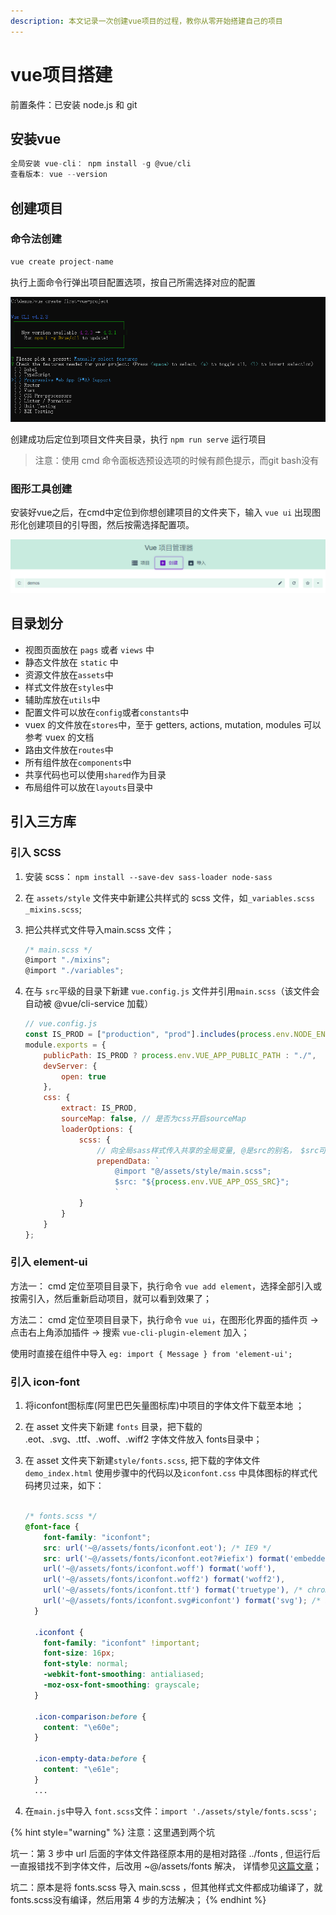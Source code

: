 ```yaml
---
description: 本文记录一次创建vue项目的过程，教你从零开始搭建自己的项目
---
```


# vue项目搭建

前置条件：已安装 node.js 和 git

## 安装vue

```javascript
全局安装 vue-cli： npm install -g @vue/cli
查看版本: vue --version
```

## 创建项目

### 命令法创建

```javascript
vue create project-name
```

执行上面命令行弹出项目配置选项，按自己所需选择对应的配置

![&#x547D;&#x4EE4;&#x521B;&#x5EFA;](../../.gitbook/assets/tu-pian%20%281%29.png)

创建成功后定位到项目文件夹目录，执行  `npm run serve`   运行项目

> 注意：使用 cmd 命令面板选预设选项的时候有颜色提示，而git bash没有

### 图形工具创建

安装好vue之后，在cmd中定位到你想创建项目的文件夹下，输入 `vue ui` 出现图形化创建项目的引导图，然后按需选择配置项。

![](../../.gitbook/assets/tu-pian%20%282%29.png)

## 目录划分

* 视图页面放在 `pags` 或者 `views` 中 
* 静态文件放在 `static` 中 
* 资源文件放在`assets`中 
* 样式文件放在`styles`中 
* 辅助库放在`utils`中 
* 配置文件可以放在`config`或者`constants`中 
* vuex 的文件放在`stores`中，至于 getters, actions, mutation, modules 可以参考 vuex 的文档 
* 路由文件放在`routes`中 
* 所有组件放在`components`中 
* 共享代码也可以使用`shared`作为目录 
* 布局组件可以放在`layouts`目录中

## 引入三方库

### 引入 SCSS

1. 安装 scss： `npm install --save-dev sass-loader node-sass`
2. 在 `assets/style` 文件夹中新建公共样式的 scss 文件，如`_variables.scss`  `_mixins.scss`;
3. 把公共样式文件导入main.scss 文件；

   ```javascript
   /* main.scss */
   @import "./mixins";
   @import "./variables";
   ```

4. 在与 `src`平级的目录下新建 `vue.config.js` 文件并引用`main.scss`（该文件会自动被 @vue/cli-service 加载）

   ```javascript
   // vue.config.js
   const IS_PROD = ["production", "prod"].includes(process.env.NODE_ENV);
   module.exports = {
       publicPath: IS_PROD ? process.env.VUE_APP_PUBLIC_PATH : "./",
       devServer: {
           open: true
       },
       css: {
           extract: IS_PROD,
           sourceMap: false, // 是否为css开启sourceMap
           loaderOptions: {
               scss: {
                   // 向全局sass样式传入共享的全局变量, @是src的别名， $src可以配置图片cdn前缀
                   prependData: `
                       @import "@/assets/style/main.scss";
                       $src: "${process.env.VUE_APP_OSS_SRC}";
                       `
               }
           }
       }
   };
   ```

### 引入 element-ui

方法一： cmd 定位至项目目录下，执行命令 `vue add element`，选择全部引入或按需引入，然后重新启动项目，就可以看到效果了； 

方法二： cmd 定位至项目目录下，执行命令 `vue ui`，在图形化界面的插件页 -&gt; 点击右上角添加插件 -&gt; 搜索 `vue-cli-plugin-element` 加入；

使用时直接在组件中导入  `eg: import { Message } from 'element-ui';`

### 引入 icon-font

1. 将iconfont图标库\(阿里巴巴矢量图标库\)中项目的字体文件下载至本地 ；  
2. 在 asset 文件夹下新建 `fonts` 目录，把下载的  .eot、.svg、.ttf、.woff、.wiff2 字体文件放入 fonts目录中；
3. 在 asset 文件夹下新建`style/fonts.scss`, 把下载的字体文件 `demo_index.html` 使用步骤中的代码以及`iconfont.css` 中具体图标的样式代码拷贝过来，如下：

   ```css

   /* fonts.scss */
   @font-face {
       font-family: "iconfont";
       src: url('~@/assets/fonts/iconfont.eot'); /* IE9 */
       src: url('~@/assets/fonts/iconfont.eot?#iefix') format('embedded-opentype'), /* IE6-IE8 */
       url('~@/assets/fonts/iconfont.woff') format('woff'),
       url('~@/assets/fonts/iconfont.woff2') format('woff2'),
       url('~@/assets/fonts/iconfont.ttf') format('truetype'), /* chrome, firefox, opera, Safari, Android, iOS 4.2+ */
       url('~@/assets/fonts/iconfont.svg#iconfont') format('svg'); /* iOS 4.1- */
     }
  
     .iconfont {
       font-family: "iconfont" !important;
       font-size: 16px;
       font-style: normal;
       -webkit-font-smoothing: antialiased;
       -moz-osx-font-smoothing: grayscale;
     }
  
     .icon-comparison:before {
       content: "\e60e";
     }
  
     .icon-empty-data:before {
       content: "\e61e";
     }
     ...
   ```

4. 在`main.js`中导入 `font.scss`文件：`import './assets/style/fonts.scss';`

{% hint style="warning" %}
注意：这里遇到两个坑

坑一：第 3 步中 url 后面的字体文件路径原本用的是相对路径 ../fonts , 但运行后一直报错找不到字体文件，后改用 ~@/assets/fonts 解决， 详情参见[这篇文章](https://segmentfault.com/a/1190000016120011?utm_source=tag-newest)；

坑二：原本是将 fonts.scss 导入 main.scss ，但其他样式文件都成功编译了，就fonts.scss没有编译，然后用第 4 步的方法解决；
{% endhint %}



